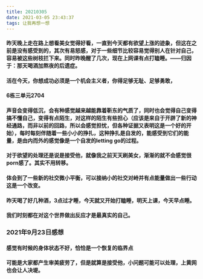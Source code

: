 ```yaml
---
title: 20210305
date: 2021-03-05 23:43:37
tags: 让我再想一想
---
```

#### 昨天晚上走在路上想看美女觉得好看，一直到今天都有欲望上涨的迹象，但这在之前是没有感受到的，其次有易怒感，对于一些细节比较容易觉得别人在针对自己，容易被这些树枝拦下来。同时昨晚醒了几次，现在上网课有点打瞌睡。——归因于：那天喝酒加熬夜的后遗症。
#### 活在今天，你想成功必须是一个机会主义者，你得足够无耻、足够勇敢，
#### 6栋三单元2704
#### 声音会变得低沉，会有种感觉越来越能靠着靳东的气质了，同时也会觉得自己变得搞不懂自己，变得有点陌生，对这样的陌生有些担心（应该是来自于开辟了新的神经通路，而非以前的回路，所以会感觉担忧，但各种证据又表明这是一个好的开始），每时每刻伴随着一些小小的挣扎，这种挣扎是自发的，能感受到它们的能量，是由内而外的感觉像是一个自发的letting go的过程。
#### 对于欲望的处理还是说是接受他，就像我之前天天刷美女，渐渐的就不会感觉很porn感了。其实不用转移。
#### 体会到了一些新的社交微小平衡，可以接纳小的社交对峙并有点能量做出一些行动这是一个改变。
#### 昨天喝了好几种酒，3点过才睡，今天就又开始打瞌睡，明天上课，今天早点睡。
#### 我们时刻都在对这个世界做出反应才是最真实的自己。
### 2021年9月23日感想
#### 感觉有时候的身体状态不好，恰恰是一个恢复的临界点
#### 可能是大家都产生审美疲劳了，但是就算是接受他，小问题可能可以处理，上黄网也会让人决堤。